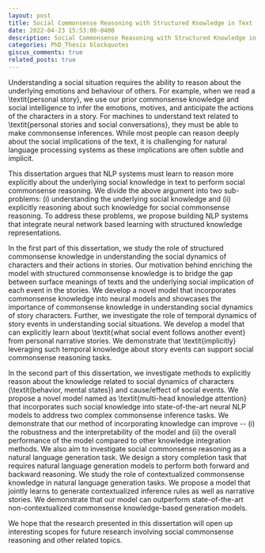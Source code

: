 ```yaml
---
layout: post
title: Social Commonsense Reasoning with Structured Knowledge in Text 
date: 2022-04-23 15:53:00-0400
description: Social Commonsense Reasoning with Structured Knowledge in Text
categories: PhD_Thesis blockquotes
giscus_comments: true
related_posts: true
---
```




Understanding a social situation requires the ability to reason about the underlying emotions and behaviour of others. For example, when we read a \textit{personal story}, we use our prior commonsense knowledge and social intelligence to infer the emotions, motives, and anticipate the actions of the characters in a story. For machines to understand text related to \textit{personal stories and social conversations}, they must be able to make commonsense inferences. While most people can reason deeply about the social implications of the text, it is challenging for natural language processing systems as these implications are often subtle and implicit. 

This dissertation argues that NLP systems must learn to reason more explicitly about the underlying social knowledge in text to perform social commonsense reasoning. We divide the above argument into two sub-problems: (i) understanding the underlying social knowledge and (ii) explicitly reasoning about such knowledge for social commonsense reasoning. To address these problems, we propose building NLP systems that integrate neural network based learning with structured knowledge representations. 

In the first part of this dissertation, we study the role of structured commonsense knowledge in understanding the social dynamics of characters and their actions in stories. Our motivation behind enriching the model with structured commonsense knowledge is to bridge the gap between surface meanings of texts and the underlying social implication of each event in the stories. We develop a novel model that incorporates commonsense knowledge into neural models and showcases the importance of commonsense knowledge in understanding social dynamics of story characters. Further, we investigate the role of temporal dynamics of story events in understanding social situations. We develop a model that can explicitly learn about \textit{what social event follows another event} from personal narrative stories. We demonstrate that \textit{implicitly} leveraging such temporal knowledge about story events can support social commonsense reasoning tasks. 

In the second part of this dissertation, we investigate methods to explicitly reason about the knowledge related to social dynamics of characters (\textit{behavior, mental states}) and cause/effect of social events. We propose a novel model named as \textit{multi-head knowledge attention} that incorporates such social knowledge into state-of-the-art neural NLP models to address two complex commonsense inference tasks. We demonstrate that our method of incorporating knowledge can improve -- (i) the robustness and the interpretability of the model and (ii) the overall performance of the model compared to other knowledge integration methods. We also aim to investigate social commonsense reasoning as a natural language generation task. We design a story completion task that requires natural language generation models to perform both forward and backward reasoning. We study the role of contextualized commonsense knowledge in natural language generation tasks. We propose a model that jointly learns to generate contextualized inference rules as well as narrative stories. We demonstrate that our model can outperform state-of-the-art non-contextualized commonsense knowledge-based generation models. 

We hope that the research presented in this dissertation will open up interesting scopes for future research involving social commonsense reasoning and other related topics.